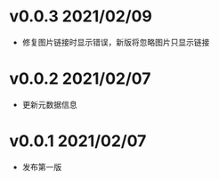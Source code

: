 # v0.0.3  2021/02/09
+ 修复图片链接时显示错误，新版将忽略图片只显示链接
# v0.0.2  2021/02/07
+ 更新元数据信息
# v0.0.1  2021/02/07
+ 发布第一版